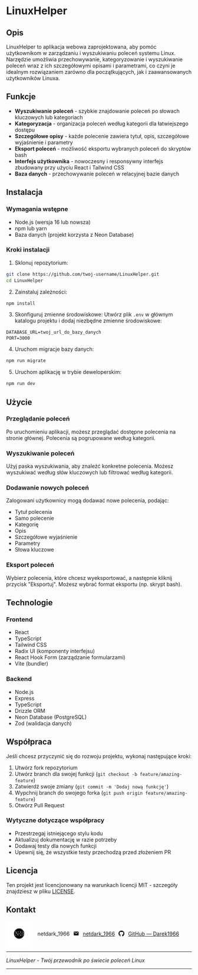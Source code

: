 # LinuxHelper

## Opis

LinuxHelper to aplikacja webowa zaprojektowana, aby pomóc użytkownikom w zarządzaniu i wyszukiwaniu poleceń systemu Linux. Narzędzie umożliwia przechowywanie, kategoryzowanie i wyszukiwanie poleceń wraz z ich szczegółowymi opisami i parametrami, co czyni je idealnym rozwiązaniem zarówno dla początkujących, jak i zaawansowanych użytkowników Linuxa.

## Funkcje

* **Wyszukiwanie poleceń** - szybkie znajdowanie poleceń po słowach kluczowych lub kategoriach
* **Kategoryzacja** - organizacja poleceń według kategorii dla łatwiejszego dostępu
* **Szczegółowe opisy** - każde polecenie zawiera tytuł, opis, szczegółowe wyjaśnienie i parametry
* **Eksport poleceń** - możliwość eksportu wybranych poleceń do skryptów bash
* **Interfejs użytkownika** - nowoczesny i responsywny interfejs zbudowany przy użyciu React i Tailwind CSS
* **Baza danych** - przechowywanie poleceń w relacyjnej bazie danych

## Instalacja

### Wymagania wstępne

* Node.js (wersja 16 lub nowsza)
* npm lub yarn
* Baza danych (projekt korzysta z Neon Database)

### Kroki instalacji

1. Sklonuj repozytorium:

```bash
git clone https://github.com/twoj-username/LinuxHelper.git
cd LinuxHelper
```

2. Zainstaluj zależności:

```bash
npm install
```

3. Skonfiguruj zmienne środowiskowe: Utwórz plik `.env` w głównym katalogu projektu i dodaj niezbędne zmienne środowiskowe:

```
DATABASE_URL=twoj_url_do_bazy_danych
PORT=3000
```

4. Uruchom migracje bazy danych:

```bash
npm run migrate
```

5. Uruchom aplikację w trybie deweloperskim:

```bash
npm run dev
```

## Użycie

### Przeglądanie poleceń

Po uruchomieniu aplikacji, możesz przeglądać dostępne polecenia na stronie głównej. Polecenia są pogrupowane według kategorii.

### Wyszukiwanie poleceń

Użyj paska wyszukiwania, aby znaleźć konkretne polecenia. Możesz wyszukiwać według słów kluczowych lub filtrować według kategorii.

### Dodawanie nowych poleceń

Zalogowani użytkownicy mogą dodawać nowe polecenia, podając:

* Tytuł polecenia
* Samo polecenie
* Kategorię
* Opis
* Szczegółowe wyjaśnienie
* Parametry
* Słowa kluczowe

### Eksport poleceń

Wybierz polecenia, które chcesz wyeksportować, a następnie kliknij przycisk "Eksportuj". Możesz wybrać format eksportu (np. skrypt bash).

## Technologie

### Frontend

* React
* TypeScript
* Tailwind CSS
* Radix UI (komponenty interfejsu)
* React Hook Form (zarządzanie formularzami)
* Vite (bundler)

### Backend

* Node.js
* Express
* TypeScript
* Drizzle ORM
* Neon Database (PostgreSQL)
* Zod (walidacja danych)

## Współpraca

Jeśli chcesz przyczynić się do rozwoju projektu, wykonaj następujące kroki:

1. Utwórz fork repozytorium
2. Utwórz branch dla swojej funkcji (`git checkout -b feature/amazing-feature`)
3. Zatwierdź swoje zmiany (`git commit -m 'Dodaj nową funkcję'`)
4. Wypchnij branch do swojego forka (`git push origin feature/amazing-feature`)
5. Otwórz Pull Request

### Wytyczne dotyczące współpracy

* Przestrzegaj istniejącego stylu kodu
* Aktualizuj dokumentację w razie potrzeby
* Dodawaj testy dla nowych funkcji
* Upewnij się, że wszystkie testy przechodzą przed złożeniem PR

## Licencja

Ten projekt jest licencjonowany na warunkach licencji MIT - szczegóły znajdziesz w pliku [LICENSE](vscode-webview://1qd8v1tula0u43gou3ukfl0snpfh7dthaabr622qdvjsb150mmrk/LICENSE).

## Kontakt

<div style="display: flex; align-items: center; gap: 15px;">
  <img src="logo.png" alt="Icon" width="70">
  <div style="display: flex; align-items: center; gap: 10px;">
    <span>netdark_1966</span>
    <svg width="16" height="16" viewBox="0 0 24 24" fill="currentColor">
      <path d="M20 4H4c-1.1 0-1.99.9-1.99 2L2 18c0 1.1.9 2 2 2h16c1.1 0 2-.9 2-2V6c0-1.1-.9-2-2-2zm0 4l-8 5-8-5V6l8 5 8-5v2z"/>
    </svg>
    <a href="mailto:netdark_1966@op.pl">netdark_1966</a>
    <svg width="16" height="16" viewBox="0 0 24 24" fill="currentColor">
      <path d="M12 0c-6.626 0-12 5.373-12 12 0 5.302 3.438 9.8 8.207 11.387.599.111.793-.261.793-.577v-2.234c-3.338.726-4.033-1.416-4.033-1.416-.546-1.387-1.333-1.756-1.333-1.756-1.089-.745.083-.729.083-.729 1.205.084 1.839 1.237 1.839 1.237 1.07 1.834 2.807 1.304 3.492.997.107-.775.418-1.305.762-1.604-2.665-.305-5.467-1.334-5.467-5.931 0-1.311.469-2.381 1.236-3.221-.124-.303-.535-1.524.117-3.176 0 0 1.008-.322 3.301 1.23.957-.266 1.983-.399 3.003-.404 1.02.005 2.047.138 3.006.404 2.291-1.552 3.297-1.23 3.297-1.23.653 1.653.242 2.874.118 3.176.77.84 1.235 1.911 1.235 3.221 0 4.609-2.807 5.624-5.479 5.921.43.372.823 1.102.823 2.222v3.293c0 .319.192.694.801.576 4.765-1.589 8.199-6.086 8.199-11.386 0-6.627-5.373-12-12-12z"/>
    </svg>
    <a href="https://github.com/Darek1966">GitHub — Darek1966</a>
  </div>
</div>

---

*LinuxHelper - Twój przewodnik po świecie poleceń Linux*

---
